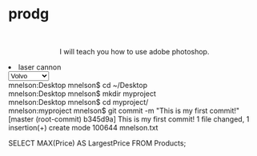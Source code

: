 
  
  # prodg
  <br>
<p align="center" fontstyle="verdana" fontsize="25"> I will teach you how to use adobe photoshop. 
  </p>
<li>
laser
  cannon
</li>

<select>
  <option value="volvo">Volvo</option>
  <option value="saab">Saab</option>
  <option value="mercedes">Mercedes</option>
  <option value="audi">Audi</option>
</select>
<br>
mnelson:Desktop mnelson$ cd ~/Desktop
<br>
mnelson:Desktop mnelson$ mkdir myproject
<br>
mnelson:Desktop mnelson$ cd myproject/
<br>
mnelson:myproject mnelson$ git commit -m "This is my first commit!"
[master (root-commit) b345d9a] This is my first commit!
 1 file changed, 1 insertion(+)
 create mode 100644 mnelson.txt
 <br>
 
SELECT MAX(Price) AS LargestPrice
FROM Products;

